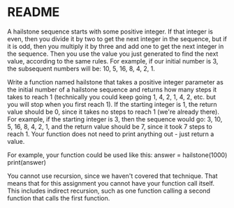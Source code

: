# README

A hailstone sequence starts with some positive integer. If that integer is even,
then you divide it by two to get the next integer in the sequence, but if it is
odd, then you multiply it by three and add one to get the next integer in the
sequence. Then you use the value you just generated to find the next value,
according to the same rules. For example, if our initial number is 3, the
subsequent numbers will be: 10, 5, 16, 8, 4, 2, 1.

Write a function named hailstone that takes a positive integer parameter as the
initial number of a hailstone sequence and returns how many steps it takes to
reach 1 (technically you could keep going 1, 4, 2, 1, 4, 2, etc. but you will
stop when you first reach 1). If the starting integer is 1, the return value
should be 0, since it takes no steps to reach 1 (we're already there). For
example, if the starting integer is 3, then the sequence would go: 3, 10, 5, 16,
8, 4, 2, 1, and the return value should be 7, since it took 7 steps to reach 1.
Your function does not need to print anything out - just return a value.

For example, your function could be used like this: answer = hailstone(1000)
print(answer)

You cannot use recursion, since we haven't covered that technique. That means
that for this assignment you cannot have your function call itself. This
includes indirect recursion, such as one function calling a second function that
calls the first function.
